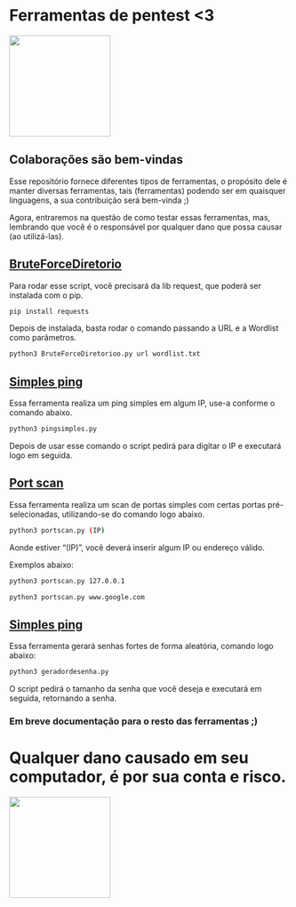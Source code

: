# Ferramentas de pentest <3

<img src="https://camo.githubusercontent.com/3c553beb641d154ec09f3f1cce78f434eb72a9b2843dc45e5aa191cc6234b383/687474703a2f2f7374617469632e76656c76657463616368652e6f72672f70616765732f323031382f30362f31332f70617274792d676f706865722f64616e63696e672d676f706865722e676966" width="182"/>
</p>

## Colaborações são bem-vindas

<p>Esse repositório fornece diferentes tipos de ferramentas, o propósito dele é manter diversas ferramentas, tais (ferramentas) podendo ser em quaisquer linguagens, a sua contribuição será bem-vinda ;)</p>

<p>Agora, entraremos na questão de como testar essas ferramentas, mas, lembrando que você é o responsável por qualquer dano que possa causar (ao utilizá-las).</p>

## <a href="BruteForceDiretorioo.py">BruteForceDiretorio</a>

Para rodar esse script, você precisará da lib request, que poderá ser instalada com o pip.

```bash
pip install requests
```

Depois de instalada, basta rodar o comando passando a URL e a Wordlist como parâmetros.

```bash
python3 BruteForceDiretorioo.py url wordlist.txt
```

## <a href="pingsimples.py">Simples ping</a>

<p>Essa ferramenta realiza um ping simples em algum IP, use-a conforme o comando abaixo.</p>

```bash
python3 pingsimples.py
```

<p>Depois de usar esse comando o script pedirá para digitar o IP e executará logo em seguida.</p>


## <a href="portscan.py">Port scan</a>

<p>Essa ferramenta realiza um scan de portas simples com certas portas pré-selecionadas, utilizando-se do comando logo abaixo.</p>

```bash
python3 portscan.py (IP)
```

<p>Aonde estiver “(IP)”, você deverá inserir algum IP ou endereço válido.</p>
<p>Exemplos abaixo:</p>

```bash
python3 portscan.py 127.0.0.1
```

```bash
python3 portscan.py www.google.com
```


## <a href="geradordesenha.py">Simples ping</a>

<p>Essa ferramenta gerará senhas fortes de forma aleatória, comando logo abaixo:</p>

```bash
python3 geradordesenha.py
```

<p>O script pedirá o tamanho da senha que você deseja e executará em seguida, retornando a senha.</p>



### Em breve documentação para o resto das ferramentas ;)

# Qualquer dano causado em seu computador, é por sua conta e risco.

<img src="https://i.pinimg.com/originals/bc/75/22/bc75225ef044d29d1f2d1c051d9b8063.gif" width="182"/>
</p>
